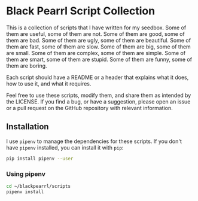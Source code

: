 # Black Pearrl Script Collection

This is a collection of scripts that I have written for my seedbox. Some of them are useful, some of them are not. Some of them are good, some of them are bad. Some of them are ugly, some of them are beautiful. Some of them are fast, some of them are slow. Some of them are big, some of them are small. Some of them are complex, some of them are simple. Some of them are smart, some of them are stupid. Some of them are funny, some of them are boring.

Each script should have a README or a header that explains what it does, how to use it, and what it requires.

Feel free to use these scripts, modify them, and share them as intended by the LICENSE.
If you find a bug, or have a suggestion, please open an issue or a pull request on the GitHub repository with relevant information.

## Installation

I use `pipenv` to manage the dependencies for these scripts. If you don't have `pipenv` installed, you can install it with `pip`:

```bash
pip install pipenv --user
```

### Using pipenv

```bash
cd ~/blackpearrl/scripts
pipenv install
```
